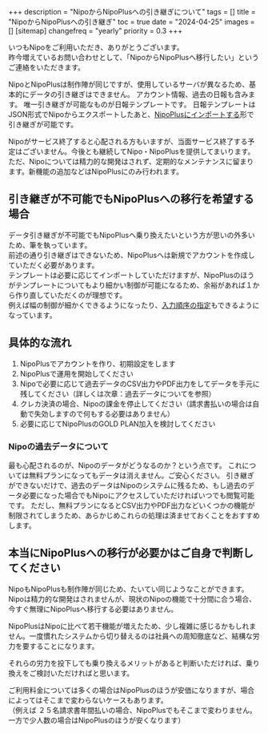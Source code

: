 +++
description = "NipoからNipoPlusへの引き継ぎについて"
tags = []
title = "NipoからNipoPlusへの引き継ぎ"
toc = true
date = "2024-04-25"
images = []
[sitemap]
  changefreq = "yearly"
  priority = 0.3
+++

いつもNipoをご利用いただき、ありがとうございます。  
昨今増えているお問い合わせとして、「NipoからNipoPlusへ移行したい」というご連絡をいただきます。

NipoとNipoPlusは制作陣が同じですが、使用しているサーバが異なるため、基本的にデータの引き継ぎはできません。
アカウント情報、過去の日報も含みます。
唯一引き継ぎが可能なものが日報テンプレートです。
日報テンプレートはJSON形式でNipoからエクスポートしたあと、[NipoPlusにインポートする](/docs/manual/initial-setting/template/make/#import_old)形で引き継ぎが可能です。


Nipoがサービス終了すると心配される方もいますが、当面サービス終了する予定はございません。今後とも継続してNipo・NipoPlusを提供してまいります。
ただ、Nipoについては精力的な開発はされず、定期的なメンテナンスに留まります。新機能の追加などはNipoPlusにのみ行われます。  

## 引き継ぎが不可能でもNipoPlusへの移行を希望する場合

データ引き継ぎが不可能でもNipoPlusへ乗り換えたいという方が思いの外多いため、筆を執っています。  
前述の通り引き継ぎはできないため、NipoPlusへは新規でアカウントを作成していただく必要があります。  
テンプレートは必要に応じてインポートしていただけますが、NipoPlusのほうがテンプレートについてもより細かい制御が可能になるため、余裕があれば１から作り直していただくのが理想です。  
例えば幅の制御が細かくできるようになったり、[入力順序の指定](/docs/manual/initial-setting/template/make/#input_control)もできるようになっています。

## 具体的な流れ

1. NipoPlusでアカウントを作り、初期設定をします
2. NipoPlusで運用を開始してください
3. Nipoで必要に応じて過去データのCSV出力やPDF出力をしてデータを手元に残してください（詳しくは次章：過去データについてを参照）
4. クレカ決済の場合、Nipoの課金を停止してください（請求書払いの場合は自動で失効しますので何もする必要はありません）
5. 必要に応じてNipoPlusのGOLD PLAN加入を検討してください


### Nipoの過去データについて

最も心配されるのが、Nipoのデータがどうなるのか？という点です。
これについては無料プランになってもデータは消えません。ご安心ください。
引き継ぎができないだけで、過去のデータはNipoのシステムに残るため、もし過去のデータ必要になった場合でもNipoにアクセスしていただければいつでも閲覧可能です。
ただし、無料プランになるとCSV出力やPDF出力などいくつかの機能が制限されてしまうため、あらかじめこれらの処理は済ませておくことをおすすめします。

## 本当にNipoPlusへの移行が必要かはご自身で判断してください

NipoもNipoPlusも制作陣が同じため、たいてい同じようなことができます。Nipoは精力的な開発はされませんが、現状のNipoの機能で十分間に合う場合、今すぐ無理にNipoPlusへ移行する必要はありません。  

NipoPlusはNipoに比べて若干機能が増えたため、少し複雑に感じるかもしれません。一度慣れたシステムから切り替えるのは社員への周知徹底など、結構な労力を要することになります。  

それらの労力を投下しても乗り換えるメリットがあると判断いただければ、乗り換えをご検討いただければと思います。

ご利用料金については多くの場合はNipoPlusのほうが安価になりますが、場合によってはそこまで変わらないケースもあります。  
（例えば ２５名請求書年間払いの場合、NipoPlusでもそこまで変わりません。一方で少人数の場合はNipoPlusのほうが安くなります）